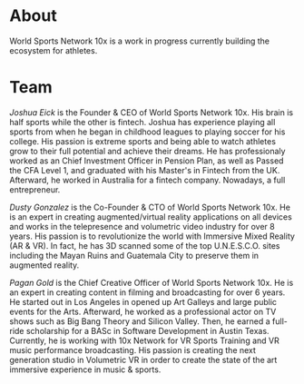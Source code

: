 # About

World Sports Network 10x is a work in progress currently building the ecosystem for athletes.

# Team
*Joshua Eick* is the Founder & CEO of World Sports Network 10x. His brain is half sports while the other is fintech. Joshua has experience playing all sports from when he began in childhood leagues to playing soccer for his college. His passion is extreme sports and being able to watch athletes grow to their full potential and achieve their dreams. He has professionaly worked as an Chief Investment Officer in Pension Plan, as well as Passed the CFA Level 1, and graduated with his Master's in Fintech from the UK. Afterward, he worked in Australia for a fintech company. Nowadays, a full entrepreneur.

*Dusty Gonzalez* is the Co-Founder & CTO of World Sports Network 10x. He is an expert in creating augmented/virtual reality applications on all devices and works in the telepresence and volumetric video industry for over 8 years. His passion is to revolutionize the world with Immersive Mixed Reality (AR & VR). In fact, he has 3D scanned some of the top U.N.E.S.C.O. sites including the Mayan Ruins and Guatemala City to preserve them in augmented reality.

*Pagan Gold* is the Chief Creative Officer of World Sports Network 10x. He is an expert in creating content in filming and broadcasting for over 6 years. He started out in Los Angeles in opened up Art Galleys and large public events for the Arts. Afterward, he worked as a professional actor on TV shows such as Big Bang Theory and Silicon Valley. Then, he earned a full-ride scholarship for a BASc in Software Development in Austin Texas. Currently, he is working with 10x Network for VR Sports Training and VR music performance broadcasting. His passion is creating the next generation studio in Volumetric VR in order to create the state of the art immersive experience in music & sports.

